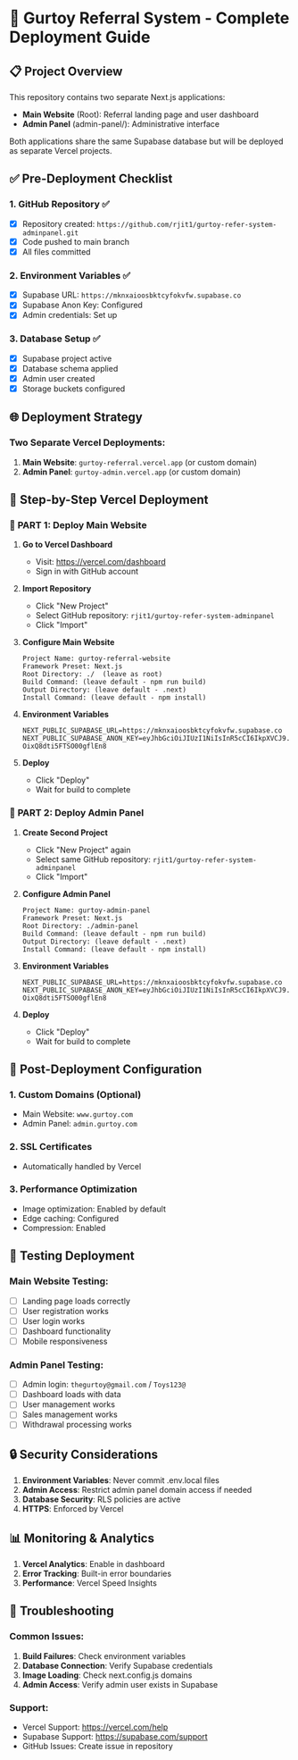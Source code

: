 # 🚀 Gurtoy Referral System - Complete Deployment Guide

## 📋 Project Overview

This repository contains two separate Next.js applications:
- **Main Website** (Root): Referral landing page and user dashboard
- **Admin Panel** (admin-panel/): Administrative interface

Both applications share the same Supabase database but will be deployed as separate Vercel projects.

## ✅ Pre-Deployment Checklist

### 1. GitHub Repository ✅
- [x] Repository created: `https://github.com/rjit1/gurtoy-refer-system-adminpanel.git`
- [x] Code pushed to main branch
- [x] All files committed

### 2. Environment Variables ✅
- [x] Supabase URL: `https://mknxaioosbktcyfokvfw.supabase.co`
- [x] Supabase Anon Key: Configured
- [x] Admin credentials: Set up

### 3. Database Setup ✅
- [x] Supabase project active
- [x] Database schema applied
- [x] Admin user created
- [x] Storage buckets configured

## 🌐 Deployment Strategy

### Two Separate Vercel Deployments:

1. **Main Website**: `gurtoy-referral.vercel.app` (or custom domain)
2. **Admin Panel**: `gurtoy-admin.vercel.app` (or custom domain)

## 📝 Step-by-Step Vercel Deployment

### 🎯 **PART 1: Deploy Main Website**

1. **Go to Vercel Dashboard**
   - Visit: https://vercel.com/dashboard
   - Sign in with GitHub account

2. **Import Repository**
   - Click "New Project"
   - Select GitHub repository: `rjit1/gurtoy-refer-system-adminpanel`
   - Click "Import"

3. **Configure Main Website**
   ```
   Project Name: gurtoy-referral-website
   Framework Preset: Next.js
   Root Directory: ./  (leave as root)
   Build Command: (leave default - npm run build)
   Output Directory: (leave default - .next)
   Install Command: (leave default - npm install)
   ```

4. **Environment Variables**
   ```
   NEXT_PUBLIC_SUPABASE_URL=https://mknxaioosbktcyfokvfw.supabase.co
   NEXT_PUBLIC_SUPABASE_ANON_KEY=eyJhbGciOiJIUzI1NiIsInR5cCI6IkpXVCJ9.eyJpc3MiOiJzdXBhYmFzZSIsInJlZiI6Im1rbnhhaW9vc2JrdGN5Zm9rdmZ3Iiwicm9sZSI6ImFub24iLCJpYXQiOjE3NTUwNjY4NzIsImV4cCI6MjA3MDY0Mjg3Mn0.2UtfvqfZegZ1_hrkngG0O-OixQ8dti5FTSO00gflEn8
   ```

5. **Deploy**
   - Click "Deploy"
   - Wait for build to complete

### 🎯 **PART 2: Deploy Admin Panel**

1. **Create Second Project**
   - Click "New Project" again
   - Select same GitHub repository: `rjit1/gurtoy-refer-system-adminpanel`
   - Click "Import"

2. **Configure Admin Panel**
   ```
   Project Name: gurtoy-admin-panel
   Framework Preset: Next.js
   Root Directory: ./admin-panel
   Build Command: (leave default - npm run build)
   Output Directory: (leave default - .next)
   Install Command: (leave default - npm install)
   ```

3. **Environment Variables**
   ```
   NEXT_PUBLIC_SUPABASE_URL=https://mknxaioosbktcyfokvfw.supabase.co
   NEXT_PUBLIC_SUPABASE_ANON_KEY=eyJhbGciOiJIUzI1NiIsInR5cCI6IkpXVCJ9.eyJpc3MiOiJzdXBhYmFzZSIsInJlZiI6Im1rbnhhaW9vc2JrdGN5Zm9rdmZ3Iiwicm9sZSI6ImFub24iLCJpYXQiOjE3NTUwNjY4NzIsImV4cCI6MjA3MDY0Mjg3Mn0.2UtfvqfZegZ1_hrkngG0O-OixQ8dti5FTSO00gflEn8
   ```

4. **Deploy**
   - Click "Deploy"
   - Wait for build to complete

## 🔧 Post-Deployment Configuration

### 1. Custom Domains (Optional)
- Main Website: `www.gurtoy.com`
- Admin Panel: `admin.gurtoy.com`

### 2. SSL Certificates
- Automatically handled by Vercel

### 3. Performance Optimization
- Image optimization: Enabled by default
- Edge caching: Configured
- Compression: Enabled

## 🧪 Testing Deployment

### Main Website Testing:
- [ ] Landing page loads correctly
- [ ] User registration works
- [ ] User login works
- [ ] Dashboard functionality
- [ ] Mobile responsiveness

### Admin Panel Testing:
- [ ] Admin login: `thegurtoy@gmail.com` / `Toys123@`
- [ ] Dashboard loads with data
- [ ] User management works
- [ ] Sales management works
- [ ] Withdrawal processing works

## 🔒 Security Considerations

1. **Environment Variables**: Never commit .env.local files
2. **Admin Access**: Restrict admin panel domain access if needed
3. **Database Security**: RLS policies are active
4. **HTTPS**: Enforced by Vercel

## 📊 Monitoring & Analytics

1. **Vercel Analytics**: Enable in dashboard
2. **Error Tracking**: Built-in error boundaries
3. **Performance**: Vercel Speed Insights

## 🚨 Troubleshooting

### Common Issues:
1. **Build Failures**: Check environment variables
2. **Database Connection**: Verify Supabase credentials
3. **Image Loading**: Check next.config.js domains
4. **Admin Access**: Verify admin user exists in Supabase

### Support:
- Vercel Support: https://vercel.com/help
- Supabase Support: https://supabase.com/support
- GitHub Issues: Create issue in repository
